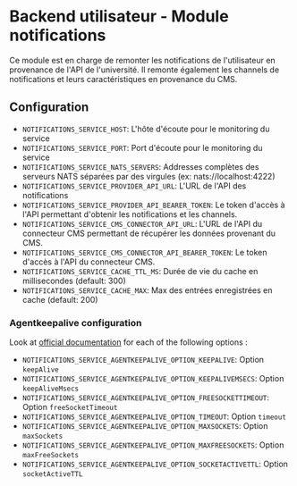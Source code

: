 # Backend utilisateur - Module notifications

Ce module est en charge de remonter les notifications de l'utilisateur en provenance de l'API de l'université. Il remonte également les channels de notifications et leurs caractéristiques en provenance du CMS.

## Configuration
- `NOTIFICATIONS_SERVICE_HOST`: L'hôte d'écoute pour le monitoring du service
- `NOTIFICATIONS_SERVICE_PORT`: Port d'écoute pour le monitoring du service
- `NOTIFICATIONS_SERVICE_NATS_SERVERS`: Addresses complètes des serveurs NATS séparées par des virgules (ex: nats://localhost:4222)
- `NOTIFICATIONS_SERVICE_PROVIDER_API_URL`: L'URL de l'API des notifications
- `NOTIFICATIONS_SERVICE_PROVIDER_API_BEARER_TOKEN`: Le token d'accès à l'API permettant d'obtenir les notifications et les channels.
- `NOTIFICATIONS_SERVICE_CMS_CONNECTOR_API_URL`: L'URL de l'API du connecteur CMS permettant de récupérer les données provenant du CMS.
- `NOTIFICATIONS_SERVICE_CMS_CONNECTOR_API_BEARER_TOKEN`: Le token d'accès à l'API du connecteur CMS.
- `NOTIFICATIONS_SERVICE_CACHE_TTL_MS`: Durée de vie du cache en millisecondes (default: 300)
- `NOTIFICATIONS_SERVICE_CACHE_MAX`: Max des entrées enregistrées en cache (default: 200)

### Agentkeepalive configuration
Look at [official documentation](https://github.com/node-modules/agentkeepalive#new-agentoptions) for each of the following options :
- `NOTIFICATIONS_SERVICE_AGENTKEEPALIVE_OPTION_KEEPALIVE`: Option `keepAlive`
- `NOTIFICATIONS_SERVICE_AGENTKEEPALIVE_OPTION_KEEPALIVEMSECS`: Option `keepAliveMsecs`
- `NOTIFICATIONS_SERVICE_AGENTKEEPALIVE_OPTION_FREESOCKETTIMEOUT`: Option `freeSocketTimeout`
- `NOTIFICATIONS_SERVICE_AGENTKEEPALIVE_OPTION_TIMEOUT`: Option `timeout`
- `NOTIFICATIONS_SERVICE_AGENTKEEPALIVE_OPTION_MAXSOCKETS`: Option `maxSockets`
- `NOTIFICATIONS_SERVICE_AGENTKEEPALIVE_OPTION_MAXFREESOCKETS`: Option `maxFreeSockets`
- `NOTIFICATIONS_SERVICE_AGENTKEEPALIVE_OPTION_SOCKETACTIVETTL`: Option `socketActiveTTL`

